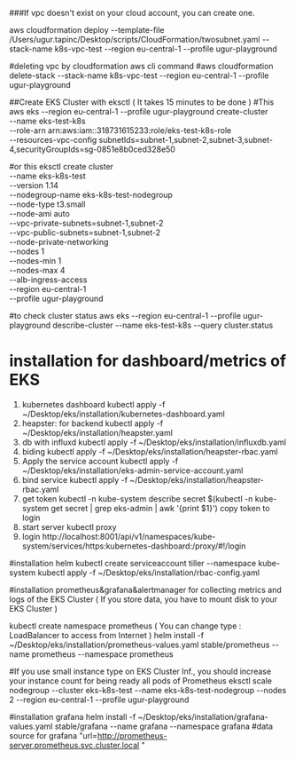 ###If vpc doesn't exist on your cloud account, you can create one.

aws cloudformation deploy --template-file /Users/ugur.tapinc/Desktop/scripts/CloudFormation/twosubnet.yaml --stack-name k8s-vpc-test --region eu-central-1 --profile ugur-playground

#deleting vpc by cloudformation aws cli command 
#aws cloudformation delete-stack --stack-name k8s-vpc-test --region eu-central-1 --profile ugur-playground

##Create EKS Cluster with eksctl ( It takes 15 minutes to be done )
#This 
aws eks --region eu-central-1 --profile ugur-playground create-cluster \
--name eks-test-k8s \
--role-arn arn:aws:iam::318731615233:role/eks-test-k8s-role \
--resources-vpc-config subnetIds=subnet-1,subnet-2,subnet-3,subnet-4,securityGroupIds=sg-0851e8b0ced328e50

#or this
eksctl create cluster \
--name eks-k8s-test \
--version 1.14 \
--nodegroup-name eks-k8s-test-nodegroup \
--node-type t3.small \
--node-ami auto \
--vpc-private-subnets=subnet-1,subnet-2 \
--vpc-public-subnets=subnet-1,subnet-2 \
--node-private-networking \
--nodes 1 \
--nodes-min 1 \
--nodes-max 4 \
--alb-ingress-access \
--region eu-central-1 \
--profile ugur-playground

#to check cluster status
aws eks --region eu-central-1 --profile ugur-playground describe-cluster --name eks-test-k8s --query cluster.status

# installation for dashboard/metrics of EKS
1. kubernetes dashboard
kubectl apply  -f ~/Desktop/eks/installation/kubernetes-dashboard.yaml
2. heapster: for backend 
kubectl apply -f ~/Desktop/eks/installation/heapster.yaml
3. db with influxd
kubectl apply -f ~/Desktop/eks/installation/influxdb.yaml
4. biding 
kubectl apply -f ~/Desktop/eks/installation/heapster-rbac.yaml
5. Apply the service account
kubectl apply -f ~/Desktop/eks/installation/eks-admin-service-account.yaml
6. bind service 
kubectl apply -f ~/Desktop/eks/installation/heapster-rbac.yaml
7. get token 
kubectl -n kube-system describe secret $(kubectl -n kube-system get secret | grep eks-admin | awk '{print $1}')
copy token to login 
8. start server 
kubectl proxy
9. login 
http://localhost:8001/api/v1/namespaces/kube-system/services/https:kubernetes-dashboard:/proxy/#!/login

#installation helm 
kubectl create serviceaccount tiller --namespace kube-system
kubectl apply -f ~/Desktop/eks/installation/rbac-config.yaml

#installation prometheus&grafana&alertmanager for collecting metrics and logs of the EKS Cluster ( If you store data, you have to mount disk to your EKS Cluster )

kubectl create namespace prometheus ( You can change type : LoadBalancer to access from Internet )
helm install -f ~/Desktop/eks/installation/prometheus-values.yaml stable/prometheus --name prometheus --namespace prometheus

#If you use small instance type on EKS Cluster Inf., you should increase your instance count for being ready all pods of Prometheus
eksctl scale nodegroup --cluster eks-k8s-test --name eks-k8s-test-nodegroup --nodes 2 --region eu-central-1 --profile ugur-playground

#installation grafana
helm install -f ~/Desktop/eks/installation/grafana-values.yaml stable/grafana --name grafana --namespace grafana
#data source for grafana "url=http://prometheus-server.prometheus.svc.cluster.local "



